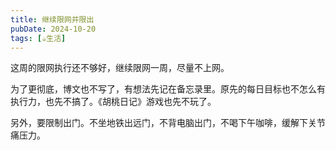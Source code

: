 ```yaml
---
title: 继续限网并限出
pubDate: 2024-10-20
tags: [☕️生活]
---
```


这周的限网执行还不够好，继续限网一周，尽量不上网。

为了更彻底，博文也不写了，有想法先记在备忘录里。原先的每日目标也不怎么有执行力，也先不搞了。《胡桃日记》游戏也先不玩了。

另外，要限制出门。不坐地铁出远门，不背电脑出门，不喝下午咖啡，缓解下关节痛压力。
